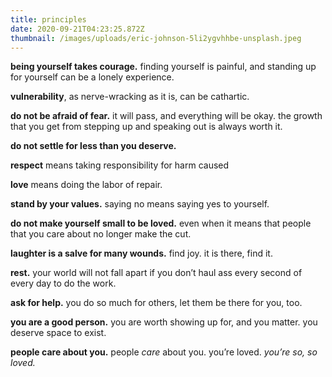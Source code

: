```yaml
---
title: principles
date: 2020-09-21T04:23:25.872Z
thumbnail: /images/uploads/eric-johnson-5li2ygvhhbe-unsplash.jpeg
---
```

**being yourself takes courage.** finding yourself is painful, and standing up for yourself can be a lonely experience.

**vulnerability**, as nerve-wracking as it is, can be cathartic.

**do not be afraid of fear.** it will pass, and everything will be okay. 
the growth that you get from stepping up and speaking out is always worth it.

**do not settle for less than you deserve.** 

**respect** means taking responsibility for harm caused

**love** means doing the labor of repair.

**stand by your values.** saying no means saying yes to yourself.

**do not make yourself small to be loved.** even when it means that people that you care about no longer make the cut.

**laughter is a salve for many wounds.** find joy. it is there, find it.

**rest.** your world will not fall apart if you don’t haul ass every second of every day to do the work.

**ask for help.** you do so much for others, let them be there for you, too.

**you are a good person.** you are worth showing up for, and you matter. you deserve space to exist.

**people care about you.** people *care* about you. you’re loved. *you’re so, so loved.*
